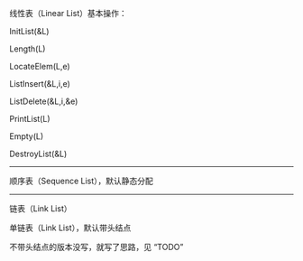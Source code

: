 线性表（Linear List）基本操作：

InitList(&L)

Length(L)

LocateElem(L,e)

ListInsert(&L,i,e)

ListDelete(&L,i,&e)

PrintList(L)

Empty(L)

DestroyList(&L)

---

顺序表（Sequence List），默认静态分配

---

链表（Link List）

单链表（Link List），默认带头结点

不带头结点的版本没写，就写了思路，见 “TODO”